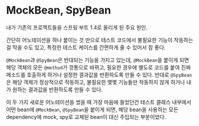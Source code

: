 # MockBean, SpyBean

내가 기존의 프로젝트들을 스프링 부트 1.4로 올리게 된 주요 원인.

간단히 어노테이션을 하나 붙이는 것 만으로 테스트 코드에서 불필요한 기능이 작동하는걸 막을 수도 있고, 특정한 테스트 케이스를 간편하게 줄 수 있어서 참 좋다.

`@MockBean`과 `@SpyBean`은 반대되는 기능을 가지고 있는데, `@MockBean`을 붙이게 되면 해당 객체의 모든 `@method`가 깡통으로 바뀌고, 필요한 경우에 별도로 코드를 붙여 진짜 메소드를 호출하게 하거나 설정한 결과값을 반환하도록 만들 수 있다. 반대로 `@SpyBean`은 해당 객체가 정상적으로 작동하고, 불필요한 몇몇 기능들만 작동하지 않게 하거나 내가 원하는 결과값을 반환하도록 만들 수 있다.

이 두 가지 새로운 어노테이션을 썼을 때 가장 마음에 들었던건 테스트 클래스 내부에서 어떤 bean에 `@MockBean`, `@SpyBean`을 붙이게 되면, 해당 bean을 사용하는 모든 dependency에 mock, spy로 교체된 bean이 대신 주입되는 부분이었다.

